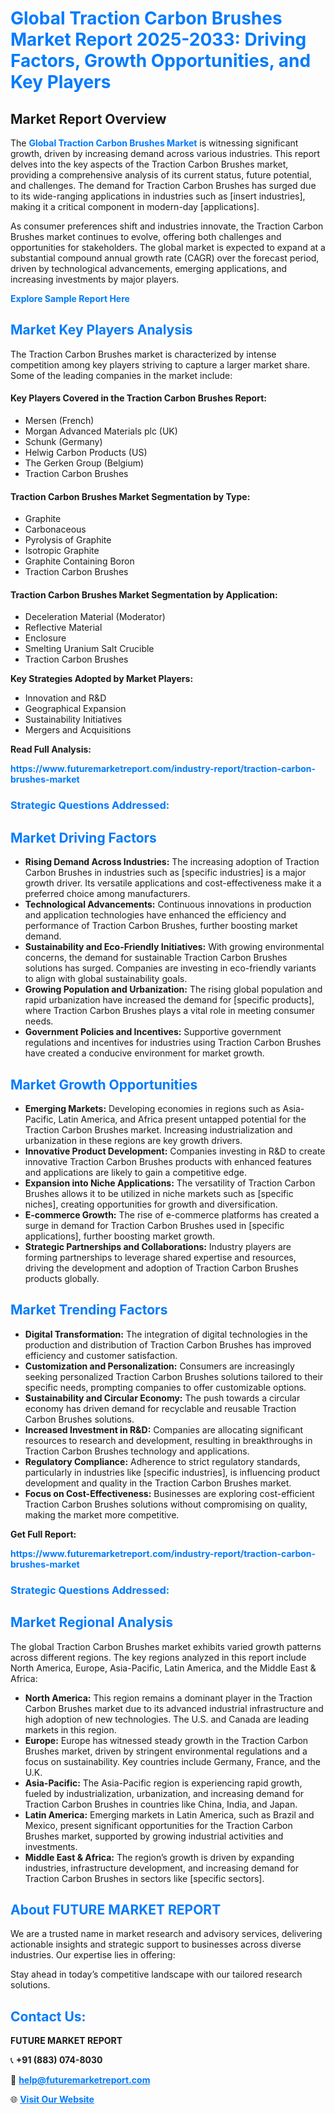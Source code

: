 <h1 style="color: #007BFF;">Global Traction Carbon Brushes Market Report 2025-2033: Driving Factors, Growth Opportunities, and Key Players</h1>

<section id="overview">
<h2>Market Report Overview</h2>
<p>The <a href="https://www.futuremarketreport.com/industry-report/traction-carbon-brushes-market" style="color: #007BFF; text-decoration: none;"><strong>Global Traction Carbon Brushes Market</strong></a> is witnessing significant growth, driven by increasing demand across various industries. This report delves into the key aspects of the Traction Carbon Brushes market, providing a comprehensive analysis of its current status, future potential, and challenges. The demand for Traction Carbon Brushes has surged due to its wide-ranging applications in industries such as [insert industries], making it a critical component in modern-day [applications].</p>
<p>As consumer preferences shift and industries innovate, the Traction Carbon Brushes market continues to evolve, offering both challenges and opportunities for stakeholders. The global market is expected to expand at a substantial compound annual growth rate (CAGR) over the forecast period, driven by technological advancements, emerging applications, and increasing investments by major players.</p>
</section>

<section id="overview">
<p><a href="https://www.futuremarketreport.com/request-sample/reportId=106526" style="color: #007BFF; text-decoration: none;"><strong>Explore Sample Report Here</strong></a></p>
</section>

<section id="key-players">
<h2 style="color: #007BFF;">Market Key Players Analysis</h2>
<p>The Traction Carbon Brushes market is characterized by intense competition among key players striving to capture a larger market share. Some of the leading companies in the market include:</p>
<h4>Key Players Covered in the Traction Carbon Brushes Report:</h4>
<ul><li>Mersen (French)</li><li>Morgan Advanced Materials plc (UK)</li><li>Schunk (Germany)</li><li>Helwig Carbon Products (US)</li><li>The Gerken Group (Belgium)</li><li>Traction Carbon Brushes</li></ul>
<h4>Traction Carbon Brushes Market Segmentation by Type:</h4>
<ul><li>Graphite</li><li>Carbonaceous</li><li>Pyrolysis of Graphite</li><li>Isotropic Graphite</li><li>Graphite Containing Boron</li><li>Traction Carbon Brushes</li></ul>

<h4>Traction Carbon Brushes Market Segmentation by Application:</h4>
<ul><li>Deceleration Material (Moderator)</li><li>Reflective Material</li><li>Enclosure</li><li>Smelting Uranium Salt Crucible</li><li>Traction Carbon Brushes</li></ul>
<p><strong>Key Strategies Adopted by Market Players:</strong></p>
<ul>
<li>Innovation and R&D</li>
<li>Geographical Expansion</li>
<li>Sustainability Initiatives</li>
<li>Mergers and Acquisitions</li>
</ul>
</section>

<section>
<p><strong>Read Full Analysis: </strong></p><a href="https://www.futuremarketreport.com/industry-report/traction-carbon-brushes-market" style="color: #007BFF; text-decoration: none;"><strong>https://www.futuremarketreport.com/industry-report/traction-carbon-brushes-market</strong></a>
<h3 style="color: #007BFF;">Strategic Questions Addressed:</h3>
</section>

<section id="driving-factors">
<h2 style="color: #007BFF;">Market Driving Factors</h2>
<ul>
<li><strong>Rising Demand Across Industries:</strong> The increasing adoption of Traction Carbon Brushes in industries such as [specific industries] is a major growth driver. Its versatile applications and cost-effectiveness make it a preferred choice among manufacturers.</li>
<li><strong>Technological Advancements:</strong> Continuous innovations in production and application technologies have enhanced the efficiency and performance of Traction Carbon Brushes, further boosting market demand.</li>
<li><strong>Sustainability and Eco-Friendly Initiatives:</strong> With growing environmental concerns, the demand for sustainable Traction Carbon Brushes solutions has surged. Companies are investing in eco-friendly variants to align with global sustainability goals.</li>
<li><strong>Growing Population and Urbanization:</strong> The rising global population and rapid urbanization have increased the demand for [specific products], where Traction Carbon Brushes plays a vital role in meeting consumer needs.</li>
<li><strong>Government Policies and Incentives:</strong> Supportive government regulations and incentives for industries using Traction Carbon Brushes have created a conducive environment for market growth.</li>
</ul>
</section>

<section id="growth-opportunities">
<h2 style="color: #007BFF;">Market Growth Opportunities</h2>
<ul>
<li><strong>Emerging Markets:</strong> Developing economies in regions such as Asia-Pacific, Latin America, and Africa present untapped potential for the Traction Carbon Brushes market. Increasing industrialization and urbanization in these regions are key growth drivers.</li>
<li><strong>Innovative Product Development:</strong> Companies investing in R&D to create innovative Traction Carbon Brushes products with enhanced features and applications are likely to gain a competitive edge.</li>
<li><strong>Expansion into Niche Applications:</strong> The versatility of Traction Carbon Brushes allows it to be utilized in niche markets such as [specific niches], creating opportunities for growth and diversification.</li>
<li><strong>E-commerce Growth:</strong> The rise of e-commerce platforms has created a surge in demand for Traction Carbon Brushes used in [specific applications], further boosting market growth.</li>
<li><strong>Strategic Partnerships and Collaborations:</strong> Industry players are forming partnerships to leverage shared expertise and resources, driving the development and adoption of Traction Carbon Brushes products globally.</li>
</ul>
</section>

<section id="trending-factors">
<h2 style="color: #007BFF;">Market Trending Factors</h2>
<ul>
<li><strong>Digital Transformation:</strong> The integration of digital technologies in the production and distribution of Traction Carbon Brushes has improved efficiency and customer satisfaction.</li>
<li><strong>Customization and Personalization:</strong> Consumers are increasingly seeking personalized Traction Carbon Brushes solutions tailored to their specific needs, prompting companies to offer customizable options.</li>
<li><strong>Sustainability and Circular Economy:</strong> The push towards a circular economy has driven demand for recyclable and reusable Traction Carbon Brushes solutions.</li>
<li><strong>Increased Investment in R&D:</strong> Companies are allocating significant resources to research and development, resulting in breakthroughs in Traction Carbon Brushes technology and applications.</li>
<li><strong>Regulatory Compliance:</strong> Adherence to strict regulatory standards, particularly in industries like [specific industries], is influencing product development and quality in the Traction Carbon Brushes market.</li>
<li><strong>Focus on Cost-Effectiveness:</strong> Businesses are exploring cost-efficient Traction Carbon Brushes solutions without compromising on quality, making the market more competitive.</li>
</ul>
</section>

<section>
<p><strong>Get Full Report: </strong></p><a href="https://www.futuremarketreport.com/industry-report/traction-carbon-brushes-market" style="color: #007BFF; text-decoration: none;"><strong>https://www.futuremarketreport.com/industry-report/traction-carbon-brushes-market</strong></a>
<h3 style="color: #007BFF;">Strategic Questions Addressed:</h3>
</section>


<section id="regional-analysis">
<h2 style="color: #007BFF;">Market Regional Analysis</h2>
<p>The global Traction Carbon Brushes market exhibits varied growth patterns across different regions. The key regions analyzed in this report include North America, Europe, Asia-Pacific, Latin America, and the Middle East & Africa:</p>
<ul>
<li><strong>North America:</strong> This region remains a dominant player in the Traction Carbon Brushes market due to its advanced industrial infrastructure and high adoption of new technologies. The U.S. and Canada are leading markets in this region.</li>
<li><strong>Europe:</strong> Europe has witnessed steady growth in the Traction Carbon Brushes market, driven by stringent environmental regulations and a focus on sustainability. Key countries include Germany, France, and the U.K.</li>
<li><strong>Asia-Pacific:</strong> The Asia-Pacific region is experiencing rapid growth, fueled by industrialization, urbanization, and increasing demand for Traction Carbon Brushes in countries like China, India, and Japan.</li>
<li><strong>Latin America:</strong> Emerging markets in Latin America, such as Brazil and Mexico, present significant opportunities for the Traction Carbon Brushes market, supported by growing industrial activities and investments.</li>
<li><strong>Middle East & Africa:</strong> The region’s growth is driven by expanding industries, infrastructure development, and increasing demand for Traction Carbon Brushes in sectors like [specific sectors].</li>
</ul>
</section>

<footer>
<h2 style="color: #007BFF;">About FUTURE MARKET REPORT</h2>
<p>We are a trusted name in market research and advisory services, delivering actionable insights and strategic support to businesses across diverse industries. Our expertise lies in offering:</p>

<p>Stay ahead in today’s competitive landscape with our tailored research solutions.</p>

<h2 style="color: #007BFF;">Contact Us:</h2>
<p><strong>FUTURE MARKET REPORT</strong></p>
<p>📞 <strong>+91 (883) 074-8030</strong></p>
<p>📧 <strong><a href="mailto:help@futuremarketreport.com" style="color: #007BFF;">help@futuremarketreport.com</a></strong></p>
<p>🌐 <strong><a href="https://www.futuremarketreport.com/" style="color: #007BFF;">Visit Our Website</a></strong></p>
</footer>